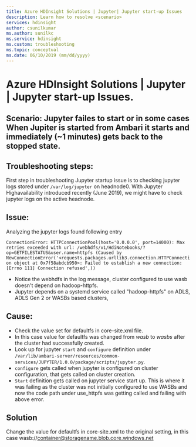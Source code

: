 ```yaml
---
title: Azure HDInsight Solutions | Jupyter| Jupyter start-up Issues
description: Learn how to resolve <scenario>
services: hdinsight
author: csunilkumar
ms.author: sunilkc
ms.service: hdinsight
ms.custom: troubleshooting
ms.topic: conceptual
ms.date: 06/10/2019 (mm/dd/yyyy)
---
```


# Azure HDInsight Solutions | Jupyter | Jupyter start-up Issues.

## Scenario: Jupyter failes to start or in some cases When Jupiter is started from Ambari it starts and immediately (~1 minutes) gets back to the stopped state.

## Troubleshooting steps: 

First step in troubleshooting Jupyter startup issue is to checking jupyter logs stored under ```/var/log/jupyter``` on headnode0.
With Jupyter Highavailability introduced recently (June 2019), we might have to check jupyter logs on the active headnode.

## Issue: 
Analyzing the jupyter logs found following entry

```ConnectionError: HTTPConnectionPool(host='0.0.0.0', port=14000): Max retries exceeded with url: /webhdfs/v1/HdiNotebooks/?op=GETFILESTATUS&user.name=httpfs (Caused by NewConnectionError('<requests.packages.urllib3.connection.HTTPConnection object at 0x7f58abdcb950>: Failed to establish a new connection: [Errno 111] Connection refused',))```
- Notice the webhdfs in the log message, cluster configured to use wasb doesn't depend on hadoop-httpfs.
- Jupyter depends on a systemd service called "hadoop-httpfs" on ADLS, ADLS Gen 2 or WASBs  based clusters, 

## Cause:

- Check the value set for defaultfs in core-site.xml file.
- In this case value for defaultfs was changed from *wasb* to *wasbs* after the cluster had successfully created.
- Look up for jupyter ```start``` and ```configure``` definition under ```/var/lib/ambari-server/resources/common-services/JUPYTER/1.0.0/package/scripts/jupyter.py```.
- ```configure``` gets called when jupyter is configured on cluster configuration, that gets called on cluster creation.
- ```Start``` definition gets called on jupyter service start up. 
    This is where it was failing as the cluster was not initially configured to use WASBs and now the code path under use_httpfs was getting called and failing with above error.
    
## Solution
Change the value for defaultfs in core-site.xml to the original setting, in this case wasb://container@storagename.blob.core.windows.net
    
